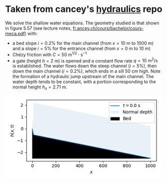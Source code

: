 # Taken from cancey's [hydraulics](https://github.com/cancey/hydraulics/tree/main/Floods/Flume) repo

We solve the shallow water equations.
The geometry studied is that shown in figure 5.57 (see lecture notes, [fr.ancey.ch/cours/bachelor/cours-meca.pdf](http://fr.ancey.ch/cours/bachelor/cours-meca.pdf)) with:
* a bed slope $i=0.2$% for the main channel (from $x=10$ m to 1000 m) and a slope $i=5$% for the entrance channel (from $x=0$ m to 10 m)
* Chézy friction with $C=50\text{ m}^{1/2}\cdot\text{s}^{-1}$
* a gate (height $h=2$ m) is opened and a constant flow rate $q=10 \text{ m}^2/\text{s}$ is established.
The water flows down the steep channel ($i=5$%), then down the main channel ($i=0.2$%), which ends in a sill 50 cm high.
Note the formation of a hydraulic jump upstream of the main channel. The water depth tends to be constant, with a portion corresponding to the normal height $h_n=2.71$ m.

<img src="movie.gif">
